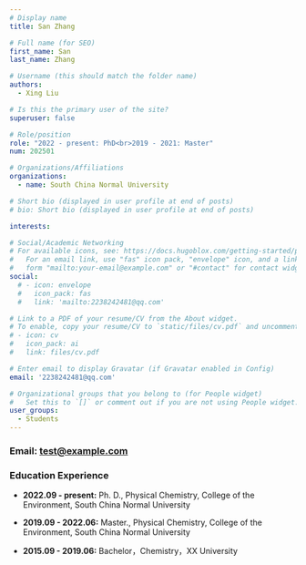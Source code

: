 ```yaml
---
# Display name
title: San Zhang

# Full name (for SEO)
first_name: San
last_name: Zhang

# Username (this should match the folder name)
authors:
  - Xing Liu

# Is this the primary user of the site?
superuser: false

# Role/position
role: "2022 - present: PhD<br>2019 - 2021: Master"
num: 202501

# Organizations/Affiliations
organizations:
  - name: South China Normal University

# Short bio (displayed in user profile at end of posts)
# bio: Short bio (displayed in user profile at end of posts)

interests:

# Social/Academic Networking
# For available icons, see: https://docs.hugoblox.com/getting-started/page-builder/#icons
#   For an email link, use "fas" icon pack, "envelope" icon, and a link in the
#   form "mailto:your-email@example.com" or "#contact" for contact widget.
social:
  # - icon: envelope
  #   icon_pack: fas
  #   link: 'mailto:2238242481@qq.com'

# Link to a PDF of your resume/CV from the About widget.
# To enable, copy your resume/CV to `static/files/cv.pdf` and uncomment the lines below.
# - icon: cv
#   icon_pack: ai
#   link: files/cv.pdf

# Enter email to display Gravatar (if Gravatar enabled in Config)
email: '2238242481@qq.com'

# Organizational groups that you belong to (for People widget)
#   Set this to `[]` or comment out if you are not using People widget.
user_groups:
  - Students
---
```

### Email: test@example.com

### Education Experience

- **2022.09 - present:** Ph. D., Physical Chemistry, College of the Environment, South China Normal University

- **2019.09 - 2022.06:** Master., Physical Chemistry, College of the Environment, South China Normal University

- **2015.09 - 2019.06:** Bachelor，Chemistry，XX University